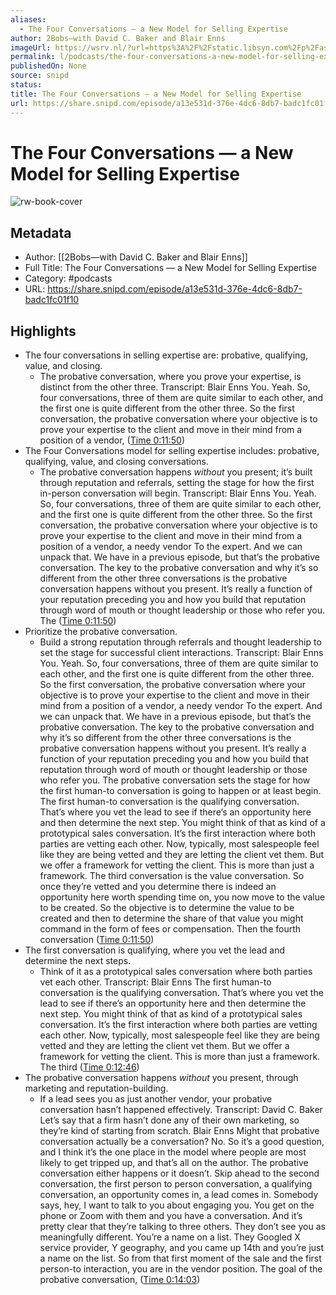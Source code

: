 ```yaml
---
aliases:
  - The Four Conversations — a New Model for Selling Expertise
author: 2Bobs—with David C. Baker and Blair Enns
imageUrl: https://wsrv.nl/?url=https%3A%2F%2Fstatic.libsyn.com%2Fp%2Fassets%2Fd%2F7%2F4%2F0%2Fd740ffebfcaab924%2F2bobs-cover.png&w=100&h=100
permalink: l/podcasts/the-four-conversations-a-new-model-for-selling-expertise
publishedOn: None
source: snipd
status: 
title: The Four Conversations — a New Model for Selling Expertise
url: https://share.snipd.com/episode/a13e531d-376e-4dc6-8db7-badc1fc01f10
---
```

# The Four Conversations — a New Model for Selling Expertise

![rw-book-cover](https://wsrv.nl/?url=https%3A%2F%2Fstatic.libsyn.com%2Fp%2Fassets%2Fd%2F7%2F4%2F0%2Fd740ffebfcaab924%2F2bobs-cover.png&w=100&h=100)

## Metadata

- Author: [[2Bobs—with David C. Baker and Blair Enns]]
- Full Title: The Four Conversations — a New Model for Selling Expertise
- Category: #podcasts
- URL: https://share.snipd.com/episode/a13e531d-376e-4dc6-8db7-badc1fc01f10

## Highlights

- The four conversations in selling expertise are: probative, qualifying, value, and closing.
  - The probative conversation, where you prove your expertise, is distinct from the other three.
  Transcript:
  Blair Enns
  You. Yeah. So, four conversations, three of them are quite similar to each other, and the first one is quite different from the other three. So the first conversation, the probative conversation where your objective is to prove your expertise to the client and move in their mind from a position of a vendor, ([Time 0:11:50](https://share.snipd.com/snip/93b57cf9-b566-471a-97e8-d5b188697f88))
- The Four Conversations model for selling expertise includes: probative, qualifying, value, and closing conversations.
  - The probative conversation happens _without_ you present; it’s built through reputation and referrals, setting the stage for how the first in-person conversation will begin.
  Transcript:
  Blair Enns
  You. Yeah. So, four conversations, three of them are quite similar to each other, and the first one is quite different from the other three. So the first conversation, the probative conversation where your objective is to prove your expertise to the client and move in their mind from a position of a vendor, a needy vendor To the expert. And we can unpack that. We have in a previous episode, but that’s the probative conversation. The key to the probative conversation and why it’s so different from the other three conversations is the probative conversation happens without you present. It’s really a function of your reputation preceding you and how you build that reputation through word of mouth or thought leadership or those who refer you. The ([Time 0:11:50](https://share.snipd.com/snip/57bb393a-9f46-49a0-9f73-d3750aef256f))
- Prioritize the probative conversation.
  - Build a strong reputation through referrals and thought leadership to set the stage for successful client interactions.
  Transcript:
  Blair Enns
  You. Yeah. So, four conversations, three of them are quite similar to each other, and the first one is quite different from the other three. So the first conversation, the probative conversation where your objective is to prove your expertise to the client and move in their mind from a position of a vendor, a needy vendor To the expert. And we can unpack that. We have in a previous episode, but that’s the probative conversation. The key to the probative conversation and why it’s so different from the other three conversations is the probative conversation happens without you present. It’s really a function of your reputation preceding you and how you build that reputation through word of mouth or thought leadership or those who refer you. The probative conversation sets the stage for how the first human-to conversation is going to happen or at least begin. The first human-to conversation is the qualifying conversation. That’s where you vet the lead to see if there’s an opportunity here and then determine the next step. You might think of that as kind of a prototypical sales conversation. It’s the first interaction where both parties are vetting each other. Now, typically, most salespeople feel like they are being vetted and they are letting the client vet them. But we offer a framework for vetting the client. This is more than just a framework. The third conversation is the value conversation. So once they’re vetted and you determine there is indeed an opportunity here worth spending time on, you now move to the value to be created. So the objective is to determine the value to be created and then to determine the share of that value you might command in the form of fees or compensation. Then the fourth conversation ([Time 0:11:50](https://share.snipd.com/snip/87be76e3-6c2c-4fe7-a6ce-5239bf59c96c))
- The first conversation is qualifying, where you vet the lead and determine the next steps.
  - Think of it as a prototypical sales conversation where both parties vet each other.
  Transcript:
  Blair Enns
  The first human-to conversation is the qualifying conversation. That’s where you vet the lead to see if there’s an opportunity here and then determine the next step. You might think of that as kind of a prototypical sales conversation. It’s the first interaction where both parties are vetting each other. Now, typically, most salespeople feel like they are being vetted and they are letting the client vet them. But we offer a framework for vetting the client. This is more than just a framework. The third ([Time 0:12:46](https://share.snipd.com/snip/f95f83ef-0154-421c-adb0-0db8a4b2da3c))
- The probative conversation happens _without_ you present, through marketing and reputation-building.
  - If a lead sees you as just another vendor, your probative conversation hasn’t happened effectively.
  Transcript:
  David C. Baker
  Let’s say that a firm hasn’t done any of their own marketing, so they’re kind of starting from scratch.
  Blair Enns
  Might that probative conversation actually be a conversation? No. So it’s a good question, and I think it’s the one place in the model where people are most likely to get tripped up, and that’s all on the author. The probative conversation either happens or it doesn’t. Skip ahead to the second conversation, the first person to person conversation, a qualifying conversation, an opportunity comes in, a lead comes in. Somebody says, hey, I want to talk to you about engaging you. You get on the phone or Zoom with them and you have a conversation. And it’s pretty clear that they’re talking to three others. They don’t see you as meaningfully different. You’re a name on a list. They Googled X service provider, Y geography, and you came up 14th and you’re just a name on the list. So from that first moment of the sale and the first person-to interaction, you are in the vendor position. The goal of the probative conversation, ([Time 0:14:03](https://share.snipd.com/snip/0626253c-ece7-4823-abbd-f571d46fc158))
